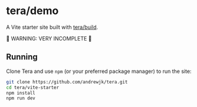 # tera/demo

A Vite starter site built with [tera/build](./build).

🚧 WARNING: VERY INCOMPLETE 🚧

## Running

Clone Tera and use `npm` (or your preferred package manager) to run the site:

```bash
git clone https://github.com/andrewjk/tera.git
cd tera/vite-starter
npm install
npm run dev
```

